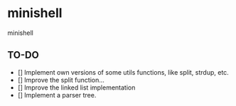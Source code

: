 # minishell

minishell

## TO-DO

- [] Implement own versions of some utils functions, like split, strdup, etc.
- [] Improve the split function...
- [] Improve the linked list implementation
- [] Implement a parser tree.

